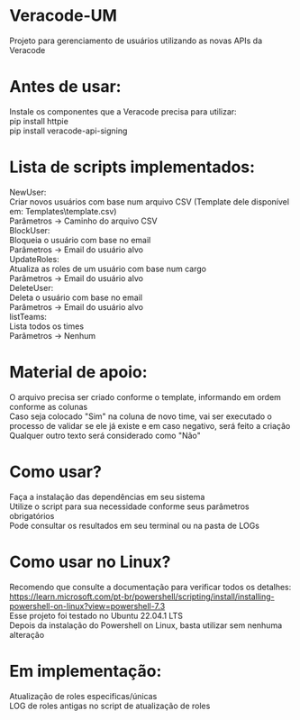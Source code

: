 # Veracode-UM
 Projeto para gerenciamento de usuários utilizando as novas APIs da Veracode

# Antes de usar:
Instale os componentes que a Veracode precisa para utilizar:<br>
pip install httpie<br>
pip install veracode-api-signing<br>

# Lista de scripts implementados:
NewUser:<br>
    Criar novos usuários com base num arquivo CSV (Template dele disponível em: Templates\template.csv)<br>
    Parâmetros -> Caminho do arquivo CSV<br>
BlockUser:<br>
    Bloqueia o usuário com base no email<br>
    Parâmetros -> Email do usuário alvo<br>
UpdateRoles:<br>
    Atualiza as roles de um usuário com base num cargo<br>
    Parâmetros -> Email do usuário alvo<br>
DeleteUser:<br>
    Deleta o usuário com base no email<br>
    Parâmetros -> Email do usuário alvo<br>
listTeams:<br>
    Lista todos os times<br>
    Parâmetros -> Nenhum<br>

# Material de apoio:
O arquivo precisa ser criado conforme o template, informando em ordem conforme as colunas<br>
Caso seja colocado "Sim" na coluna de novo time, vai ser executado o processo de validar se ele já existe e em caso negativo, será feito a criação<br>
Qualquer outro texto será considerado como "Não"<br>

# Como usar?
Faça a instalação das dependências em seu sistema<br>
Utilize o script para sua necessidade conforme seus parâmetros obrigatórios<br>
Pode consultar os resultados em seu terminal ou na pasta de LOGs<br>

# Como usar no Linux?
Recomendo que consulte a documentação para verificar todos os detalhes:<br>
https://learn.microsoft.com/pt-br/powershell/scripting/install/installing-powershell-on-linux?view=powershell-7.3<br>
Esse projeto foi testado no Ubuntu 22.04.1 LTS<br>
Depois da instalação do Powershell on Linux, basta utilizar sem nenhuma alteração<br>

# Em implementação:
Atualização de roles especificas/únicas<br>
LOG de roles antigas no script de atualização de roles<br>